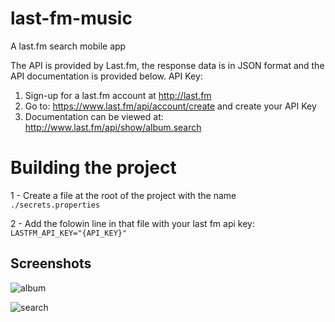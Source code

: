 # last-fm-music

A last.fm search mobile app

The API is provided by Last.fm, the response data is in JSON format and the API documentation is provided below.
API Key:
1) Sign-up for a last.fm account at http://last.fm
2) Go to: https://www.last.fm/api/account/create and create your API Key
3) Documentation can be viewed at: http://www.last.fm/api/show/album.search

# Building the project
1 - Create a file at the root of the project with the name `./secrets.properties`

2 - Add the folowin line in that file with your last fm api key:
    `LASTFM_API_KEY="{API_KEY}"`


## Screenshots

![album](https://user-images.githubusercontent.com/793226/85787778-3393f500-b72c-11ea-8547-a70712bd4b68.gif)


![search](https://user-images.githubusercontent.com/793226/85851990-0c7f0700-b7b0-11ea-9736-35a3e843e5a8.gif)
